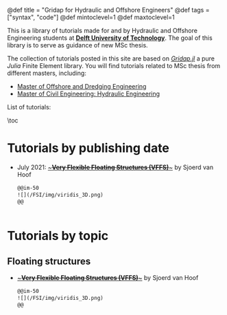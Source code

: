 @def title = "Gridap for Hydraulic and Offshore Engineers"
@def tags = ["syntax", "code"]
@def mintoclevel=1
@def maxtoclevel=1

This is a library of tutorials made for and by Hydraulic and Offshore Engineering students at [**Delft University of Technology**](www.tudelft.nl). The goal of this library is to serve as guidance of new MSc thesis.

The collection of tutorials posted in this site are based on [*Gridap.jl*](https://gridap.github.io/Gridap.jl/stable/) a pure *Julia* Finite Element library. You will find tutorials related to MSc thesis from different masters, including:
- [Master of Offshore and Dredging Engineering](https://www.tudelft.nl/onderwijs/opleidingen/masters/offshore-dredging-engineering/msc-offshore-dredging-engineering)
- [Master of Civil Engineering: Hydraulic Engineering](https://www.tudelft.nl/onderwijs/opleidingen/masters/ce/msc-civil-engineering-test/old/old/old/oud/old/old/old/msc-programme/track-hydraulic-engineering)

List of tutorials:

\toc

# Tutorials by publishing date
- July 2021: [~~~<b>Very Flexible Floating Structures (VFFS)</b>~~~](/FSI/VFFS) by Sjoerd van Hoof
    
    ~~~<u>Reference</u>~~~: van Hoof, Sjoerd. *Hydroelastic wave deformation of Very Flexible Floating Structures: A performance study of a monolithic finite element model.* (2021). [MSc thesis](http://resolver.tudelft.nl/uuid:6652a9ee-61a6-4c4a-9b28-ef4fda1010f9)
    @@im-50
    ![](/FSI/img/viridis_3D.png) 
    @@
    

# Tutorials by topic
## Floating structures
- [~~~<b>Very Flexible Floating Structures (VFFS)</b>~~~](/FSI/VFFS) by Sjoerd van Hoof
    
    ~~~<u>Reference</u>~~~: van Hoof, Sjoerd. *Hydroelastic wave deformation of Very Flexible Floating Structures: A performance study of a monolithic finite element model.* (2021). [MSc thesis](http://resolver.tudelft.nl/uuid:6652a9ee-61a6-4c4a-9b28-ef4fda1010f9)
    @@im-50
    ![](/FSI/img/viridis_3D.png) 
    @@
